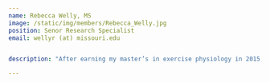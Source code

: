 ```yaml
---
name: Rebecca Welly, MS
image: /static/img/members/Rebecca_Welly.jpg
position: Senor Research Specialist
email: wellyr (at) missouri.edu


description: "After earning my master’s in exercise physiology in 2015, I was offered the opportunity to continue with the department here at MU as a research specialist. In those 5 short years, I have helped with countless research projects and worked with over 2 dozen students in the lab. My favorite part about working for our department is the variety my job provides from conducting experiments to teaching undergraduates in the lab to collaborating with other researchers across campus, or even across the country. Outside of work, I enjoy working out (duh…ex phys), fishing, teaching my dog new tricks, kayaking, and volunteering as a dog walker."

---
```


